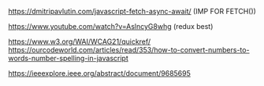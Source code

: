 https://dmitripavlutin.com/javascript-fetch-async-await/ (IMP FOR FETCH())

https://www.youtube.com/watch?v=AslncyG8whg (redux best)


https://www.w3.org/WAI/WCAG21/quickref/
https://ourcodeworld.com/articles/read/353/how-to-convert-numbers-to-words-number-spelling-in-javascript


https://ieeexplore.ieee.org/abstract/document/9685695
